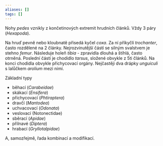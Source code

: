 ```yaml
---
aliases: []
tags: []
---
```

Nohy *pedes* vznikly z končetinových extremit hrudních článků. Vždy 3 páry (*Hexapoda*).

Na hruď pevně nebo kloubnatě přisedá kyčel *coxa*. Za ní příkyčlí *trochanter*, často rozdělené na 2 články. Nejrozvinutější částí se silným svalstvem je stehno *femur*. Následuje holeň *tibia* - zpravidla dlouhá a štíhlá, často otrněná. Poslední částí je chodidlo *tarsus*, složené obvykle z 5ti článků. Na konci chodidla obvykle přichycovací orgány. Nejčastěji dva drápky *unguiculi* s lalůčkem *arolium* mezi nimi.

Základní typy
- běhací (*Carabeidae*)
- skákací (*Ensifera*)
- přichycovací (*Phtiraptera*)
- dravčí (*Mantodea*)
- uchvacovací (*Odonata*)
- veslovací (Notonectidae)
- sběrací (*Apidae*)
- přilnavé (*Diptera*)
- hrabací (*Gryllotalpidae*)

A, samozřejmě, řada kombinací a modifikací.





